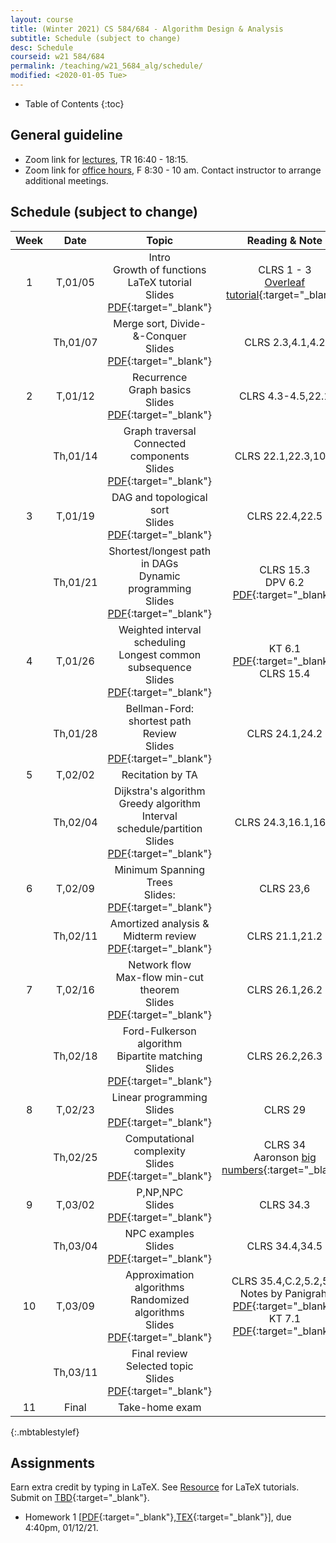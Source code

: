 ```yaml
---
layout: course
title: (Winter 2021) CS 584/684 - Algorithm Design & Analysis
subtitle: Schedule (subject to change)
desc: Schedule
courseid: w21 584/684
permalink: /teaching/w21_5684_alg/schedule/
modified: <2020-01-05 Tue>
---
```

* Table of Contents
{:toc}

## General guideline
* Zoom link for [lectures](https://pdx.zoom.us/j/84351442295?pwd=U29FUDRIdFlIVkUvVkFnQy9NUVdtQT09), TR 16:40 - 18:15. 
* Zoom link for [office hours](https://pdx.zoom.us/j/88237483669?pwd=LzEveUtKVG96ZXRuVVZTWDY2a0Judz09), F 8:30 - 10 am. Contact instructor to arrange additional meetings. 

## Schedule (subject to change)

| Week | Date  | Topic | Reading & Note |
|:-----:| :---------: |:----------:|:-----:|
|1| T,01/05  | Intro <br> Growth of functions <br> LaTeX tutorial <br> Slides [PDF]({{base}}/teaching/w21_5684_alg/w21_5684_lec1.pdf){:target="_blank"}  | CLRS 1 - 3 <br> [Overleaf tutorial](https://www.overleaf.com/learn/latex/Tutorials){:target="_blank"} |
|| Th,01/07 | Merge sort, Divide-&-Conquer <br> Slides [PDF]({{base}}/teaching/w21_5684_alg/w21_5684_lec2.pdf){:target="_blank"} | CLRS 2.3,4.1,4.2 |
|2| T,01/12 | Recurrence <br> Graph basics <br> Slides [PDF]({{base}}/teaching/w21_5684_alg/w21_5684_lec3.pdf){:target="_blank"}  | CLRS 4.3-4.5,22.1 | 
|| Th,01/14 | Graph traversal <br> Connected components <br> Slides [PDF]({{base}}/teaching/w21_5684_alg/w21_5684_lec4.pdf){:target="_blank"} | CLRS 22.1,22.3,10.1|
|3| T,01/19| DAG and topological sort <br> Slides [PDF]({{base}}/teaching/w21_5684_alg/w21_5684_lec5.pdf){:target="_blank"}  | CLRS 22.4,22.5 |
|| Th,01/21 |  Shortest/longest path in DAGs <br> Dynamic programming <br> Slides [PDF]({{base}}/teaching/w21_5684_alg/w21_5684_lec6.pdf){:target="_blank"} | CLRS 15.3 <br> DPV 6.2 [PDF]({{base}}/teaching/w21_5684_alg/longest_inc_seq.pdf){:target="_blank"} |
|4| T,01/26 | Weighted interval scheduling <br> Longest common subsequence <br> Slides [PDF]({{base}}/teaching/w21_5684_alg/w21_5684_lec7.pdf){:target="_blank"} |  KT 6.1 [PDF]({{base}}/teaching/w21_5684_alg/weighted_interval_scheduling.pdf){:target="_blank"} <br>  CLRS 15.4|
|| Th,01/28 | Bellman-Ford: shortest path <br> Review <br> Slides [PDF]({{base}}/teaching/w21_5684_alg/w21_5684_lec8.pdf){:target="_blank"} |CLRS 24.1,24.2 |
|5| T,02/02| Recitation by TA | |
|| Th,02/04 | Dijkstra's algorithm <br> Greedy algorithm <br> Interval schedule/partition <br> Slides [PDF]({{base}}/teaching/w21_5684_alg/w21_5684_lec10.pdf){:target="_blank"} |  CLRS 24.3,16.1,16.2 |
|6| T,02/09| Minimum Spanning Trees <br> Slides: [PDF]({{base}}/teaching/w21_5684_alg/w21_5684_lec11.pdf){:target="_blank"}| CLRS 23,6|
||Th,02/11 | Amortized analysis & Midterm review <br> [PDF]({{base}}/teaching/w21_5684_alg/w21_5684_lec12.pdf){:target="_blank"} | CLRS 21.1,21.2 |
|7| T,02/16 | Network flow <br> Max-flow min-cut theorem <br> Slides [PDF]({{base}}/teaching/w21_5684_alg/w21_5684_lec13.pdf){:target="_blank"} | CLRS 26.1,26.2 |
|| Th,02/18 | Ford-Fulkerson algorithm <br> Bipartite matching <br> Slides [PDF]({{base}}/teaching/w21_5684_alg/w21_5684_lec14.pdf){:target="_blank"} | CLRS 26.2,26.3 |
|8| T,02/23 | Linear programming <br> Slides [PDF]({{base}}/teaching/w21_5684_alg/w21_5684_lec15.pdf){:target="_blank"} | CLRS 29 |
|| Th,02/25| Computational complexity <br> Slides [PDF]({{base}}/teaching/w21_5684_alg/w21_5684_lec16.pdf){:target="_blank"} | CLRS 34 <br> Aaronson [big numbers](https://www.scottaaronson.com/writings/bignumbers.html){:target="_blank"} |
|9| T,03/02 | P,NP,NPC <br> Slides [PDF]({{base}}/teaching/w21_5684_alg/w21_5684_lec17.pdf){:target="_blank"} |  CLRS 34.3 |
|| Th,03/04 | NPC examples  <br> Slides [PDF]({{base}}/teaching/w21_5684_alg/w21_5684_lec18.pdf){:target="_blank"}| CLRS 34.4,34.5 |
|10| T,03/09| Approximation algorithms <br> Randomized algorithms <br> Slides [PDF]({{base}}/teaching/w21_5684_alg/w21_5684_lec19.pdf){:target="_blank"}  | CLRS 35.4,C.2,5.2,5.3 <br> Notes by Panigrahi [PDF](https://www2.cs.duke.edu/courses/fall15/compsci532/scribe_notes/lec13.pdf){:target="_blank"} <br> KT 7.1 [PDF]({{base}}/teaching/f19_629_alg/f19_629_rand_KT.pdf){:target="_blank"} |
|| Th,03/11| Final review<br> Selected topic <br> Slides [PDF]({{base}}/teaching/w21_5684_alg/w21_5684_lec20.pdf){:target="_blank"}| |
|11| Final | Take-home exam | |
{:.mbtablestylef}

## Assignments

Earn extra credit by typing in LaTeX. See [Resource]({{base}}/teaching/w21_5684_alg/resource/) for LaTeX tutorials. Submit on [TBD](){:target="_blank"}.
*  Homework 1
   [[PDF]({{base}}/teaching/w21_5684_alg/w21_5684_hw1.pdf){:target="_blank"},[TEX]({{base}}/teaching/w21_5684_alg/w21_5684_hw1.tex){:target="_blank"}],
   due 4:40pm, 01/12/21. 
